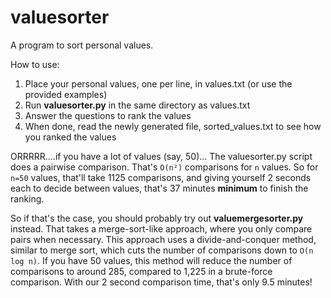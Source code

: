 # valuesorter
A program to sort personal values.

How to use:
1. Place your personal values, one per line, in values.txt (or use the provided examples)
2. Run **valuesorter.py** in the same directory as values.txt
3. Answer the questions to rank the values
4. When done, read the newly generated file, sorted_values.txt to see how you ranked the values

ORRRRR....if you have a lot of values (say, 50)...
The valuesorter.py script does a pairwise comparison. That's `O(n²)` comparisons for `n` values. So for `n=50` values, that'll take 1125 comparisons, and giving yourself 2 seconds each to decide between values, that's 37 minutes **minimum** to finish the ranking.

So if that's the case, you should probably try out **valuemergesorter.py** instead. That takes a merge-sort-like approach, where you only compare pairs when necessary. This approach uses a divide-and-conquer method, similar to merge sort, which cuts the number of comparisons down to `O(n log n)`. If you have 50 values, this method will reduce the number of comparisons to around 285, compared to 1,225 in a brute-force comparison. With our 2 second comparison time, that's only 9.5 minutes! 
